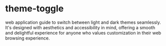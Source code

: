 # theme-toggle
web application guide to switch between light and dark themes seamlessly. It's designed with aesthetics and accessibility in mind, offering a smooth and delightful experience for anyone who values customization in their web browsing experience.
